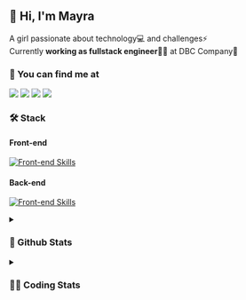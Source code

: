 ## 👋 Hi, I'm Mayra

A girl passionate about technology💻 and challenges⚡  
Currently **working as fullstack engineer**👩‍💻 at DBC Company🚀   

### 💬 You can find me at

<a href="https://mayra.dev" target="_blank" rel="noopener"><img src="https://img.shields.io/badge/-mayra.dev-005FED?style=flat&logo=Google-chrome&logoColor=white"/></a>
<a href="https://linkedin.com/in/mayraamaral" target="_blank" rel="noopener"><img src="https://img.shields.io/badge/-/mayraamaral-0077B5?style=flat&logo=Linkedin&logoColor=white"/></a>
<a href="mailto:mayra@mayra.dev" target="_blank" rel="noopener"><img src="https://img.shields.io/badge/-mayra@mayra.dev-D14836?style=flat&logo=Gmail&logoColor=white"/></a>
<a href="" target="_blank" rel="noopener"><img src="https://img.shields.io/badge/-mayraamaral-7289DA?style=flat&logo=Discord&logoColor=white"/></a>

### 🛠️ Stack
#### Front-end

[![Front-end Skills](https://skillicons.dev/icons?i=react,next,redux,styledcomponents,html,css,sass,js,ts,figma)](https://skillicons.dev)
#### Back-end

[![Front-end Skills](https://skillicons.dev/icons?i=java,spring,hibernate,aws,idea,postgres,mysql,git,linux,bash,nodejs,docker,kubernetes,jenkins)](https://skillicons.dev)


<details>
    <summary><h3>📌 Github Stats</h3></summary>
    <div align="center">
        <table>
      <td><img height="160em" src="https://github-readme-stats.vercel.app/api?username=mayraamaral&show_icons=true&theme=algolia&hide_border=true&hide=stars&count_private=true" alt="Readme stats"></td>
      <td><img height="160em" src="https://github-readme-stats.vercel.app/api/top-langs/?username=mayraamaral&&layout=compact&&theme=algolia&hide_border=true&langs_count=6" alt="Language stats"></td>
       </table>
  </div> 
    

  <p align="center">
    <img src="https://github-readme-streak-stats.herokuapp.com?user=mayraamaral&theme=dark&hide_border=true&date_format=j%20M%5B%20Y%5D&locale=pt-br&background=050F2C&ring=0195DD&fire=23AA7D&currStreakLabel=23AA7D" alt="Streak stats">
  </p> 
</details>

<details>
  <summary><h3>👩‍💻 Coding Stats</h3></summary>
  
  <!--START_SECTION:waka-->
![Code Time](http://img.shields.io/badge/Code%20Time-234%20hrs%208%20mins-blue)

**🐱 My GitHub Data** 

> 📦 579.2 kB Used in GitHub's Storage 
 > 
> 🏆 57 Contributions in the Year 2024
 > 
> 🚫 Not Opted to Hire
 > 
> 📜 50 Public Repositories 
 > 
> 🔑 28 Private Repositories 
 > 
**I'm an Early 🐤** 

```text
🌞 Morning                325 commits         ███░░░░░░░░░░░░░░░░░░░░░░   11.36 % 
🌆 Daytime                1550 commits        ██████████████░░░░░░░░░░░   54.18 % 
🌃 Evening                849 commits         ███████░░░░░░░░░░░░░░░░░░   29.67 % 
🌙 Night                  137 commits         █░░░░░░░░░░░░░░░░░░░░░░░░   04.79 % 
```
📅 **I'm Most Productive on Tuesday** 

```text
Monday                   534 commits         █████░░░░░░░░░░░░░░░░░░░░   18.66 % 
Tuesday                  564 commits         █████░░░░░░░░░░░░░░░░░░░░   19.71 % 
Wednesday                381 commits         ███░░░░░░░░░░░░░░░░░░░░░░   13.32 % 
Thursday                 494 commits         ████░░░░░░░░░░░░░░░░░░░░░   17.27 % 
Friday                   468 commits         ████░░░░░░░░░░░░░░░░░░░░░   16.36 % 
Saturday                 136 commits         █░░░░░░░░░░░░░░░░░░░░░░░░   04.75 % 
Sunday                   284 commits         ██░░░░░░░░░░░░░░░░░░░░░░░   09.93 % 
```


📊 **This Week I Spent My Time On** 

```text
🕑︎ Time Zone: America/Sao_Paulo

💬 Programming Languages: 
Java                     14 hrs 11 mins      ██████████████████████░░░   88.01 % 
Java Properties          35 mins             █░░░░░░░░░░░░░░░░░░░░░░░░   03.70 % 
Python                   28 mins             █░░░░░░░░░░░░░░░░░░░░░░░░   02.92 % 
XML                      27 mins             █░░░░░░░░░░░░░░░░░░░░░░░░   02.89 % 
Properties               14 mins             ░░░░░░░░░░░░░░░░░░░░░░░░░   01.48 % 

🔥 Editors: 
Intellijidea             15 hrs 38 mins      ████████████████████████░   97.08 % 
VS Code                  28 mins             █░░░░░░░░░░░░░░░░░░░░░░░░   02.92 % 

💻 Operating System: 
Linux                    16 hrs 7 mins       █████████████████████████   100.00 % 
```

**I Mostly Code in HTML** 

```text
HTML                     120 repos           ███████░░░░░░░░░░░░░░░░░░   26.85 % 
Java                     107 repos           ██████░░░░░░░░░░░░░░░░░░░   23.94 % 
JavaScript               100 repos           ██████░░░░░░░░░░░░░░░░░░░   22.37 % 
FreeMarker               1 repo              ░░░░░░░░░░░░░░░░░░░░░░░░░   00.22 % 
PLSQL                    1 repo              ░░░░░░░░░░░░░░░░░░░░░░░░░   00.22 % 
```




 Last Updated on 02/02/2024 18:54:11 UTC
<!--END_SECTION:waka-->

</details>
